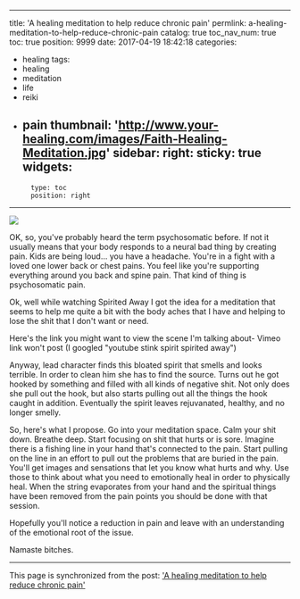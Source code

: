 
---
title: 'A healing meditation to help reduce chronic pain'
permlink: a-healing-meditation-to-help-reduce-chronic-pain
catalog: true
toc_nav_num: true
toc: true
position: 9999
date: 2017-04-19 18:42:18
categories:
- healing
tags:
- healing
- meditation
- life
- reiki
- pain
thumbnail: 'http://www.your-healing.com/images/Faith-Healing-Meditation.jpg'
sidebar:
    right:
        sticky: true
widgets:
    -
        type: toc
        position: right
---


![](http://www.your-healing.com/images/Faith-Healing-Meditation.jpg)

OK, so, you've probably heard the term psychosomatic before.  If not it usually means that your body responds to a neural bad thing by creating pain.  Kids are being loud... you have a headache.  You're in a fight with a loved one lower back or chest pains.  You feel like you're supporting everything around you back and spine pain.  That kind of thing is psychosomatic pain.

Ok, well while watching Spirited Away I got the idea for a meditation that seems to help me quite a bit with the body aches that I have and helping to lose the shit that I don't want or need.  

Here's the link you might want to view the scene I'm talking about- Vimeo link won't post (I googled "youtube stink spirit spirited away")

Anyway, lead character finds this bloated spirit that smells and looks terrible.  In order to clean him she has to find the source.  Turns out he got hooked by something and filled with all kinds of negative shit.  Not only does she pull out the hook, but also starts pulling out all the things the hook caught in addition.  Eventually the spirit leaves rejuvanated, healthy, and no longer smelly.

So, here's what I propose.  Go into your meditation space.  Calm your shit down.  Breathe deep.  Start focusing on shit that hurts or is sore.  Imagine there is a fishing line in your hand that's connected to the pain.  Start pulling on the line in an effort to pull out the problems that are buried in the pain.  You'll get images and sensations that let you know what hurts and why.  Use those to think about what you need to emotionally heal in order to physically heal.  When the string evaporates from your hand and the spiritual things have been removed from the pain points you should be done with that session.

Hopefully you'll notice a reduction in pain and leave with an understanding of the emotional root of the issue.

Namaste bitches.

- - -

This page is synchronized from the post: ['A healing meditation to help reduce chronic pain'](https://steemit.com/@aggroed/a-healing-meditation-to-help-reduce-chronic-pain)
